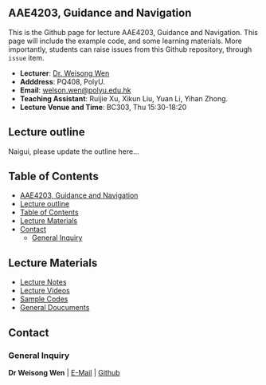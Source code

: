<!-- <font  size=6><b><center>PolyU_AAE4203</center></b></font> -->

## AAE4203, Guidance and Navigation

This is the Github page for lecture AAE4203, Guidance and Navigation. This page will include the example code, and some learning materials. More importantly, students can raise issues from this Github repository, through `issue` item.

- **Lecturer**: [Dr. Weisong Wen](https://www.polyu.edu.hk/aae/people/academic-staff/dr-wen-weisong/)
- **Adddress**: PQ408, PolyU. 
- **Email**: welson.wen@polyu.edu.hk
- **Teaching Assistant**: Ruijie Xu, Xikun Liu, Yuan Li, Yihan Zhong. 
- **Lecture Venue and Time**: BC303, Thu 15:30-18:20

## Lecture outline 

Naigui, please update the outline here...

## Table of Contents
- [AAE4203, Guidance and Navigation](#aae4203-guidance-and-navigation)
- [Lecture outline](#lecture-outline)
- [Table of Contents](#table-of-contents)
- [Lecture Materials](#lecture-materials)
- [Contact](#contact)
  - [General Inquiry](#general-inquiry)

## Lecture Materials
- [Lecture Notes](PolyU_AAE4203/Lecture_Notes)
- [Lecture Videos](PolyU_AAE4203/Lecture_Videos)
- [Sample Codes](PolyU_AAE4203/Sample_Codes)
- [General Doucuments](PolyU_AAE4203/General_Doucuments)
  
<!-- ## Students Tasks -->

## Contact
### General Inquiry
**Dr Weisong Wen** | [E-Mail](welson.wen@polyu.edu.hk) | [Github](https://github.com/weisongwen)

